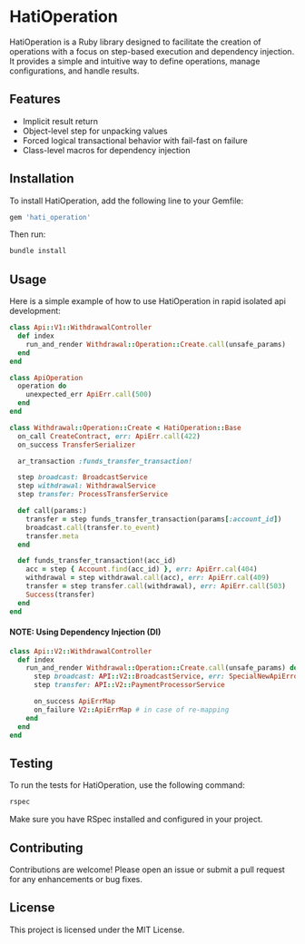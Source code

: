 # HatiOperation

HatiOperation is a Ruby library designed to facilitate the creation of operations with a focus on step-based execution and dependency injection. It provides a simple and intuitive way to define operations, manage configurations, and handle results.

## Features

- Implicit result return
- Object-level step for unpacking values
- Forced logical transactional behavior with fail-fast on failure
- Class-level macros for dependency injection

## Installation

To install HatiOperation, add the following line to your Gemfile:

```ruby
gem 'hati_operation'
```

Then run:

```bash
bundle install
```

## Usage

Here is a simple example of how to use HatiOperation in rapid isolated api development:

```ruby
class Api::V1::WithdrawalController
  def index
    run_and_render Withdrawal::Operation::Create.call(unsafe_params)
  end
end

class ApiOperation
  operation do
    unexpected_err ApiErr.call(500)
  end
end

class Withdrawal::Operation::Create < HatiOperation::Base
  on_call CreateContract, err: ApiErr.call(422)
  on_success TransferSerializer

  ar_transaction :funds_transfer_transaction!

  step broadcast: BroadcastService
  step withdrawal: WithdrawalService
  step transfer: ProcessTransferService

  def call(params:)
    transfer = step funds_transfer_transaction(params[:account_id])
    broadcast.call(transfer.to_event)
    transfer.meta
  end

  def funds_transfer_transaction!(acc_id)
    acc = step { Account.find(acc_id) }, err: ApiErr.cal(404)
    withdrawal = step withdrawal.call(acc), err: ApiErr.cal(409)
    transfer = step transfer.call(withdrawal), err: ApiErr.call(503)
    Success(transfer)
  end
end
```

#### NOTE: Using Dependency Injection (DI)

```ruby
class Api::V2::WithdrawalController
  def index
    run_and_render Withdrawal::Operation::Create.call(unsafe_params) do
      step broadcast: API::V2::BroadcastService, err: SpecialNewApiError
      step transfer: API::V2::PaymentProcessorService

      on_success ApiErrMap
      on_failure V2::ApiErrMap # in case of re-mapping
    end
  end
end
```

## Testing

To run the tests for HatiOperation, use the following command:

```bash
rspec
```

Make sure you have RSpec installed and configured in your project.

## Contributing

Contributions are welcome! Please open an issue or submit a pull request for any enhancements or bug fixes.

## License

This project is licensed under the MIT License.
